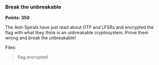 ### Break the unbreakable
**Points: 350**

The Anti-Spirals have just read about OTP and LFSRs and encrypted the flag with
what they think is an unbreakable cryptosystem. Prove them wrong and break
the unbreakable!

Files:
> flag.encrypted
